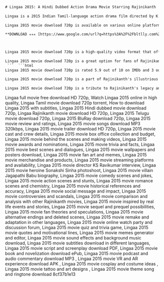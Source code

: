 ```html 
# Lingaa 2015: A Hindi Dubbed Action Drama Movie Starring Rajinikanth
 
Lingaa is a 2015 Indian Tamil-language action drama film directed by K.S. Ravikumar and starring Rajinikanth, Anushka Shetty and Sonakshi Sinha in the lead roles. The film was dubbed into Hindi and released in 2019 with the same title. Lingaa tells the story of a petty thief who learns that he is the grandson of a benevolent king who built a dam for his people. He must now save the dam from a corrupt minister who wants to destroy it for his own gain.
 
Lingaa 2015 movie download 720p is available on various online platforms such as Shopclues[^1^], Mystrikingly[^2^] and GPMPI[^3^]. However, these sites may not be legal or safe to use, so viewers are advised to watch the movie from official sources or buy the DVD from authorized sellers. Lingaa 2015 movie download 720p may also violate the copyright laws of the respective countries, so viewers should be aware of the risks involved.
 
**DOWNLOAD ✯✯✯ [https://www.google.com/url?q=https%3A%2F%2Fbltlly.com%2F2uIqfR&sa=D&sntz=1&usg=AOvVaw3lz6Anoe-iU8uzi\_PWx6JG](https://www.google.com/url?q=https%3A%2F%2Fbltlly.com%2F2uIqfR&sa=D&sntz=1&usg=AOvVaw3lz6Anoe-iU8uzi_PWx6JG)**


 
Lingaa 2015 movie download 720p is a high-quality video format that offers clear and crisp images and sound. It is suitable for watching on large screens or devices with high-resolution displays. Lingaa 2015 movie download 720p may require more storage space and bandwidth than lower-quality formats, so viewers should ensure that they have enough space on their devices and a stable internet connection before downloading or streaming the movie.
 
Lingaa 2015 movie download 720p is a great option for fans of Rajinikanth and action drama movies. The movie showcases his charisma and versatility as he plays dual roles of a grandfather and grandson. The movie also features impressive stunts, songs and visuals that will keep the viewers entertained. Lingaa 2015 movie download 720p is a must-watch for those who love Indian cinema and want to enjoy a thrilling and emotional story.
 ```  ```html 
Lingaa 2015 movie download 720p is rated 5.9 out of 10 on IMDb and 3 out of 5 on Times of India. The movie received mixed reviews from critics and audiences, who praised Rajinikanth's performance and the action sequences, but criticized the length, screenplay and logic of the story. Some also felt that the movie was a rehash of Rajinikanth's previous movies and lacked originality. However, the movie was a commercial success and grossed over â¹200 crore worldwide.
 
Lingaa 2015 movie download 720p is a part of Rajinikanth's illustrious filmography that spans over four decades and multiple languages. He is one of the most popular and influential actors in Indian cinema, known for his style, dialogue delivery and fan following. He has won several awards and honors, including the Padma Shri, the Padma Vibhushan and the Dadasaheb Phalke Award. He is also a philanthropist and a politician who launched his own party, Makkal Sevai Katchi, in 2018.
 
Lingaa 2015 movie download 720p is a tribute to Rajinikanth's legacy and a treat for his fans. It is a movie that showcases his charisma, talent and versatility as an actor. It is a movie that offers entertainment, emotion and excitement for the viewers. It is a movie that deserves to be watched and enjoyed by all.
 ``` 
Lingaa full movie free download HD 720p,  Watch Lingaa 2015 online in high quality,  Lingaa Tamil movie download 720p torrent,  How to download Lingaa 2015 with subtitles,  Lingaa 2015 Hindi dubbed movie download 720p,  Lingaa Rajinikanth movie download HD 720p,  Lingaa 2015 Telugu movie download 720p,  Lingaa 2015 BluRay download 720p,  Lingaa 2015 movie review and ratings,  Lingaa 2015 movie songs download MP3 320kbps,  Lingaa 2015 movie trailer download HD 720p,  Lingaa 2015 movie cast and crew details,  Lingaa 2015 movie box office collection and budget,  Lingaa 2015 movie behind the scenes and making videos,  Lingaa 2015 movie awards and nominations,  Lingaa 2015 movie trivia and facts,  Lingaa 2015 movie best scenes and dialogues,  Lingaa 2015 movie wallpapers and posters download,  Lingaa 2015 movie fan art and memes,  Lingaa 2015 movie merchandise and products,  Lingaa 2015 movie streaming platforms and availability,  Lingaa 2015 movie director KS Ravikumar interview,  Lingaa 2015 movie heroine Sonakshi Sinha photoshoot,  Lingaa 2015 movie villain Jagapathi Babu biography,  Lingaa 2015 movie comedy scenes and jokes,  Lingaa 2015 movie action scenes and stunts,  Lingaa 2015 movie romance scenes and chemistry,  Lingaa 2015 movie historical references and accuracy,  Lingaa 2015 movie social message and impact,  Lingaa 2015 movie controversies and scandals,  Lingaa 2015 movie comparison and analysis with other Rajinikanth movies,  Lingaa 2015 movie inspired by real life events and stories,  Lingaa 2015 movie sequel and prequel possibilities,  Lingaa 2015 movie fan theories and speculations,  Lingaa 2015 movie alternative endings and deleted scenes,  Lingaa 2015 movie remake and adaptation in other languages,  Lingaa 2015 movie online watch party and discussion forum,  Lingaa 2015 movie quiz and trivia game,  Lingaa 2015 movie quotes and motivational lines,  Lingaa 2015 movie memes generator and editor,  Lingaa 2015 movie sound effects and background music download,  Lingaa 2015 movie subtitles download in different languages,  Lingaa 2015 movie script and screenplay download PDF,  Lingaa 2015 movie book and novelization download ePub,  Lingaa 2015 movie podcast and audio commentary download MP3 ,  Lingaa 2015 movie VR and AR experience download APK ,  Lingaa 2015 movie cosplay and costume ideas ,  Lingaa 2015 movie tattoo and art designs ,  Lingaa 2015 movie theme song and ringtone download
 8cf37b1e13
 
